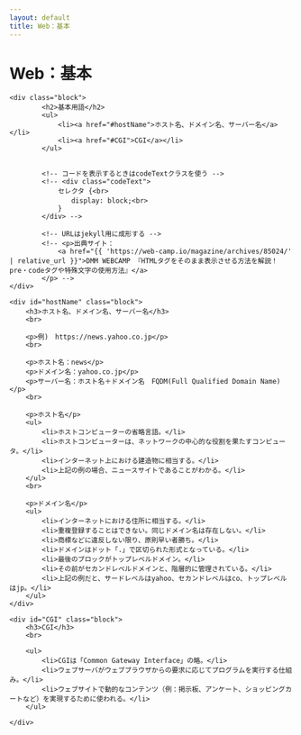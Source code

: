 ```yaml
---
layout: default
title: Web：基本
---
```

<body>
    <div class="block">
        <h1>Web：基本</h1>
    </div>

    <div class="block">
            <h2>基本用語</h2> 
            <ul>
                <li><a href="#hostName">ホスト名、ドメイン名、サーバー名</a></li>
                <li><a href="#CGI">CGI</a></li>
            </ul>


            <!-- コードを表示するときはcodeTextクラスを使う -->
            <!-- <div class="codeText">
                セレクタ {<br>
                　　display: block;<br>
                }
            </div> -->

            <!-- URLはjekyll用に成形する -->
            <!-- <p>出典サイト：
                <a href="{{ 'https://web-camp.io/magazine/archives/85024/' | relative_url }}">DMM WEBCAMP 『HTMLタグをそのまま表示させる方法を解説！pre・codeタグや特殊文字の使用方法』</a>
            </p> -->
    </div>

    <div id="hostName" class="block">
        <h3>ホスト名、ドメイン名、サーバー名</h3>
        <br>

        <p>例)　https://news.yahoo.co.jp</p>
        <br>

        <p>ホスト名：news</p>
        <p>ドメイン名：yahoo.co.jp</p>
        <p>サーバー名：ホスト名＋ドメイン名　FQDM(Full Qualified Domain Name)</p>
        <br>

        <p>ホスト名</p>
        <ul>
            <li>ホストコンピューターの省略言語。</li>
            <li>ホストコンピューターは、ネットワークの中心的な役割を果たすコンピュータ。</li>
            <li>インターネット上における建造物に相当する。</li>
            <li>上記の例の場合、ニュースサイトであることがわかる。</li>
        </ul>
        <br>

        <p>ドメイン名</p>
        <ul>
            <li>インターネットにおける住所に相当する。</li>
            <li>重複登録することはできない。同じドメイン名は存在しない。</li>
            <li>商標などに違反しない限り、原則早い者勝ち。</li>
            <li>ドメインはドット「.」で区切られた形式となっている。</li>
            <li>最後のブロックがトップレベルドメイン。</li>
            <li>その前がセカンドレベルドメインと、階層的に管理されている。</li>
            <li>上記の例だと、サードレベルはyahoo、セカンドレベルはco、トップレベルはjp。</li>
        </ul>
    </div>

    <div id="CGI" class="block">
        <h3>CGI</h3>
        <br>

        <ul>
            <li>CGIは「Common Gateway Interface」の略。</li>
            <li>ウェブサーバがウェブブラウザからの要求に応じてプログラムを実行する仕組み。</li>
            <li>ウェブサイトで動的なコンテンツ（例：掲示板、アンケート、ショッピングカートなど）を実現するために使われる。</li>
        </ul>

    </div>
</body>